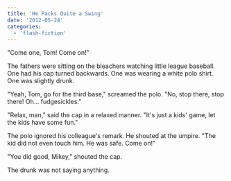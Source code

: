 ```yaml
---
title: 'He Packs Quite a Swing'
date: '2012-05-24'
categories:
  - 'flash-fiction'
---
```


"Come one, Tom! Come on!"

The fathers were sitting on the bleachers watching little league baseball. One
had his cap turned backwards. One was wearing a white polo shirt. One was
slightly drunk.

"Yeah, Tom, go for the third base," screamed the polo. "No, stop there, stop
there! Oh... fudgesickles."

"Relax, man," said the cap in a relaxed manner. "It's just a kids' game, let the
kids have some fun."

The polo ignored his colleague's remark. He shouted at the umpire. "The kid did
not even touch him. He was safe. Come on!"

"You did good, Mikey," shouted the cap.

The drunk was not saying anything.
